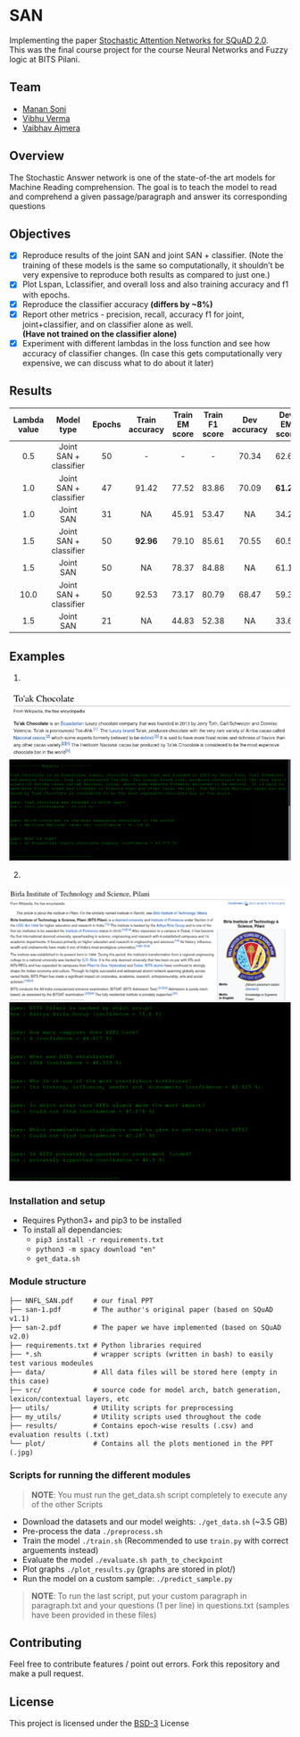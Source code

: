 
# SAN
Implementing the paper [Stochastic Attention Networks for SQuAD 2.0](https://arxiv.org/pdf/1809.09194.pdf).   
This was the final course project for the course Neural Networks and Fuzzy logic at BITS Pilani.

## Team
- [Manan Soni](https://github.com/MananSoni42)
- [Vibhu Verma](https://github.com/vibhuverma99)
- [Vaibhav Ajmera](https://github.com/vajmera)

## Overview
The Stochastic Answer network is one of the state-of-the art models for Machine Reading comprehension. The goal is to teach the model to read and comprehend a given passage/paragraph and answer its corresponding questions

## Objectives
* [x] Reproduce results of the joint SAN and joint SAN + classifier. (Note the training of these models is the same so computationally, it shouldn’t be very expensive to reproduce both results as compared to just one.)
* [x] Plot Lspan, Lclassifier, and overall loss and also training accuracy and f1 with epochs.
* [x] Reproduce the classifier accuracy **(differs by ~8%)**
* [x] Report other metrics - precision, recall, accuracy f1 for joint, joint+classifier, and on classifier alone as well.  
**(Have not trained on the classifier alone)**
* [x] Experiment with different lambdas in the loss function and see how accuracy of classifier changes. (In case this gets computationally very expensive, we can discuss what to do about it later)

## Results

| Lambda value | Model type | Epochs | Train accuracy | Train EM score | Train F1 score | Dev accuracy | Dev EM score | Dev F1 score |
|:-:|:-:|:-:|:-:|:-:|:-:|:-:|:-:|:-:|
| 0.5  | Joint SAN + classifier | 50 | -         | -     | -     | 70.34 | 62.63     | 65.75     |
| 1.0  | Joint SAN + classifier | 47 | 91.42     | 77.52 | 83.86 | 70.09 | **61.24** | **64.45** |
| 1.0  | Joint SAN             | 31 | NA        | 45.91 | 53.47 | NA    | 34.28     | 38.11     |
| 1.5  | Joint SAN + classifier | 50 | **92.96** | 79.10 | 85.61 | 70.55 | 60.58     | 63.46     |
| 1.5  | Joint SAN             | 50 | NA        | 78.37 | 84.88 | NA    | 61.18     | 64.39     |
| 10.0 | Joint SAN + classifier | 50 | 92.53     |73.17  | 80.79 | 68.47 | 59.30     | 62.84     |
| 1.5  | Joint SAN             | 21 | NA        | 44.83 | 52.38 | NA    | 33.61     | 36.85     |

## Examples
1. 
![Example 1 paragraph](assets/ex1p.png)
![Example 1 QA](assets/ex1qa.png)

2. 
![Example 2 paragraph](assets/ex2p.png)
![Example 2 QA](assets/ex2qa.png)

### Installation and setup

* Requires Python3+ and pip3 to be installed
* To install all dependancies:
    * ```pip3 install -r requirements.txt```
    * ```python3 -m spacy download "en"```
    * ```get_data.sh```

### Module structure
```
├── NNFL_SAN.pdf     # our final PPT
├── san-1.pdf        # The author's original paper (based on SQuAD v1.1)
├── san-2.pdf        # The paper we have implemented (based on SQuAD v2.0)
├── requirements.txt # Python libraries required
├── *.sh             # wrapper scripts (written in bash) to easily test various modeules
├── data/            # All data files will be stored here (empty in this case)
├── src/             # source code for model arch, batch generation, lexicon/contextual layers, etc
├── utils/           # Utility scripts for preprocessing
├── my_utils/        # Utility scripts used throughout the code
├── results/         # Contains epoch-wise results (.csv) and evaluation results (.txt)
└── plot/            # Contains all the plots mentioned in the PPT (.jpg)
```

### Scripts for running the different modules
> **NOTE**: You must run the get_data.sh script completely to execute any of the other Scripts

* Download the datasets and our model weights: ```./get_data.sh``` (~3.5 GB)
* Pre-process the data ```./preprocess.sh```
* Train the model ```./train.sh``` (Recommended to use ```train.py``` with correct arguements instead)
* Evaluate the model ```./evaluate.sh path_to_checkpoint```
* Plot graphs ```./plot_results.py``` (graphs are stored in plot/)
* Run the model on a custom sample: ```./predict_sample.py```

> **NOTE**: To run the last script, put your custom paragraph in paragraph.txt and your questions (1 per line) in questions.txt (samples have been provided in these files)

## Contributing
Feel free to contribute features / point out errors. Fork this repository and make a pull request.  

## License
This project is licensed under the [BSD-3](https://opensource.org/licenses/BSD-3-Clause) License
